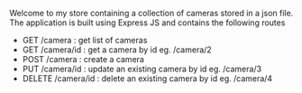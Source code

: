 Welcome to my store containing a collection of cameras stored in a json file. The application is built using Express JS and contains the following routes

- GET  /camera : get list of cameras
- GET  /camera/id : get a camera by id eg. /camera/2
- POST /camera : create a camera
- PUT  /camera/id  : update an existing camera by id eg. /camera/3
- DELETE /camera/id : delete an existing camera by id eg. /camera/4
